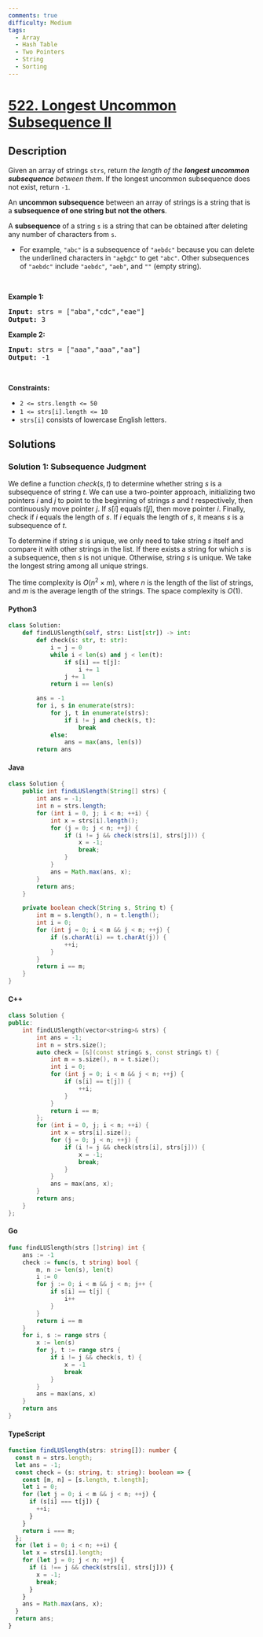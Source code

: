 ```yaml
---
comments: true
difficulty: Medium
tags:
  - Array
  - Hash Table
  - Two Pointers
  - String
  - Sorting
---
```


<!-- problem:start -->

# [522. Longest Uncommon Subsequence II](https://leetcode.com/problems/longest-uncommon-subsequence-ii)


## Description

<!-- description:start -->

<p>Given an array of strings <code>strs</code>, return <em>the length of the <strong>longest uncommon subsequence</strong> between them</em>. If the longest uncommon subsequence does not exist, return <code>-1</code>.</p>

<p>An <strong>uncommon subsequence</strong> between an array of strings is a string that is a <strong>subsequence of one string but not the others</strong>.</p>

<p>A <strong>subsequence</strong> of a string <code>s</code> is a string that can be obtained after deleting any number of characters from <code>s</code>.</p>

<ul>
	<li>For example, <code>&quot;abc&quot;</code> is a subsequence of <code>&quot;aebdc&quot;</code> because you can delete the underlined characters in <code>&quot;a<u>e</u>b<u>d</u>c&quot;</code> to get <code>&quot;abc&quot;</code>. Other subsequences of <code>&quot;aebdc&quot;</code> include <code>&quot;aebdc&quot;</code>, <code>&quot;aeb&quot;</code>, and <code>&quot;&quot;</code> (empty string).</li>
</ul>

<p>&nbsp;</p>
<p><strong class="example">Example 1:</strong></p>
<pre><strong>Input:</strong> strs = ["aba","cdc","eae"]
<strong>Output:</strong> 3
</pre><p><strong class="example">Example 2:</strong></p>
<pre><strong>Input:</strong> strs = ["aaa","aaa","aa"]
<strong>Output:</strong> -1
</pre>
<p>&nbsp;</p>
<p><strong>Constraints:</strong></p>

<ul>
	<li><code>2 &lt;= strs.length &lt;= 50</code></li>
	<li><code>1 &lt;= strs[i].length &lt;= 10</code></li>
	<li><code>strs[i]</code> consists of lowercase English letters.</li>
</ul>

<!-- description:end -->

## Solutions

<!-- solution:start -->

### Solution 1: Subsequence Judgment

We define a function $check(s, t)$ to determine whether string $s$ is a subsequence of string $t$. We can use a two-pointer approach, initializing two pointers $i$ and $j$ to point to the beginning of strings $s$ and $t$ respectively, then continuously move pointer $j$. If $s[i]$ equals $t[j]$, then move pointer $i$. Finally, check if $i$ equals the length of $s$. If $i$ equals the length of $s$, it means $s$ is a subsequence of $t$.

To determine if string $s$ is unique, we only need to take string $s$ itself and compare it with other strings in the list. If there exists a string for which $s$ is a subsequence, then $s$ is not unique. Otherwise, string $s$ is unique. We take the longest string among all unique strings.

The time complexity is $O(n^2 \times m)$, where $n$ is the length of the list of strings, and $m$ is the average length of the strings. The space complexity is $O(1)$.

<!-- tabs:start -->

#### Python3

```python
class Solution:
    def findLUSlength(self, strs: List[str]) -> int:
        def check(s: str, t: str):
            i = j = 0
            while i < len(s) and j < len(t):
                if s[i] == t[j]:
                    i += 1
                j += 1
            return i == len(s)

        ans = -1
        for i, s in enumerate(strs):
            for j, t in enumerate(strs):
                if i != j and check(s, t):
                    break
            else:
                ans = max(ans, len(s))
        return ans
```

#### Java

```java
class Solution {
    public int findLUSlength(String[] strs) {
        int ans = -1;
        int n = strs.length;
        for (int i = 0, j; i < n; ++i) {
            int x = strs[i].length();
            for (j = 0; j < n; ++j) {
                if (i != j && check(strs[i], strs[j])) {
                    x = -1;
                    break;
                }
            }
            ans = Math.max(ans, x);
        }
        return ans;
    }

    private boolean check(String s, String t) {
        int m = s.length(), n = t.length();
        int i = 0;
        for (int j = 0; i < m && j < n; ++j) {
            if (s.charAt(i) == t.charAt(j)) {
                ++i;
            }
        }
        return i == m;
    }
}
```

#### C++

```cpp
class Solution {
public:
    int findLUSlength(vector<string>& strs) {
        int ans = -1;
        int n = strs.size();
        auto check = [&](const string& s, const string& t) {
            int m = s.size(), n = t.size();
            int i = 0;
            for (int j = 0; i < m && j < n; ++j) {
                if (s[i] == t[j]) {
                    ++i;
                }
            }
            return i == m;
        };
        for (int i = 0, j; i < n; ++i) {
            int x = strs[i].size();
            for (j = 0; j < n; ++j) {
                if (i != j && check(strs[i], strs[j])) {
                    x = -1;
                    break;
                }
            }
            ans = max(ans, x);
        }
        return ans;
    }
};
```

#### Go

```go
func findLUSlength(strs []string) int {
	ans := -1
	check := func(s, t string) bool {
		m, n := len(s), len(t)
		i := 0
		for j := 0; i < m && j < n; j++ {
			if s[i] == t[j] {
				i++
			}
		}
		return i == m
	}
	for i, s := range strs {
		x := len(s)
		for j, t := range strs {
			if i != j && check(s, t) {
				x = -1
				break
			}
		}
		ans = max(ans, x)
	}
	return ans
}
```

#### TypeScript

```ts
function findLUSlength(strs: string[]): number {
  const n = strs.length;
  let ans = -1;
  const check = (s: string, t: string): boolean => {
    const [m, n] = [s.length, t.length];
    let i = 0;
    for (let j = 0; i < m && j < n; ++j) {
      if (s[i] === t[j]) {
        ++i;
      }
    }
    return i === m;
  };
  for (let i = 0; i < n; ++i) {
    let x = strs[i].length;
    for (let j = 0; j < n; ++j) {
      if (i !== j && check(strs[i], strs[j])) {
        x = -1;
        break;
      }
    }
    ans = Math.max(ans, x);
  }
  return ans;
}
```

<!-- tabs:end -->

<!-- solution:end -->

<!-- problem:end -->
